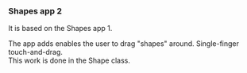 ###  Shapes app 2

It is based on the Shapes app 1.

The app adds enables the user to drag "shapes" around. Single-finger touch-and-drag.  
This work is done in the Shape class. 
